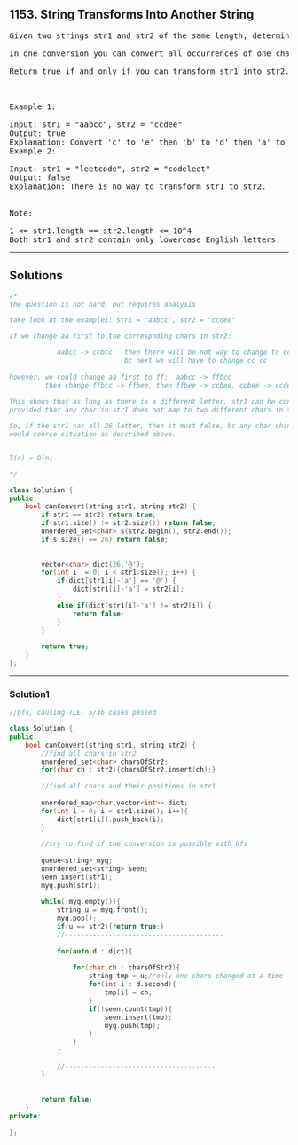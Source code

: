 ## 1153. String Transforms Into Another String

<pre>
Given two strings str1 and str2 of the same length, determine whether you can transform str1 into str2 by doing zero or more conversions.

In one conversion you can convert all occurrences of one character in str1 to any other lowercase English character.

Return true if and only if you can transform str1 into str2.

 

Example 1:

Input: str1 = "aabcc", str2 = "ccdee"
Output: true
Explanation: Convert 'c' to 'e' then 'b' to 'd' then 'a' to 'c'. Note that the order of conversions matter.
Example 2:

Input: str1 = "leetcode", str2 = "codeleet"
Output: false
Explanation: There is no way to transform str1 to str2.
 

Note:

1 <= str1.length == str2.length <= 10^4
Both str1 and str2 contain only lowercase English letters.
</pre>

-------------------------------------------------------------

## Solutions

```c++
/*
the question is not hard, but requires analysis

take look at the example1: str1 = "aabcc", str2 = "ccdee"

if we change aa first to the correspnding chars in str2:   

            aabcc -> ccbcc,  then there will be not way to change to ccdee,
                             bc next we will have to change cc cc
                
however, we could change aa first to ff:  aabcc -> ffbcc
         then change ffbcc -> ffbee, then ffbee -> ccbee, ccbee -> ccdee
         
This shows that as long as there is a different letter, str1 can be converted to str2
provided that any char in str1 does not map to two different chars in str2

So, if the str1 has all 26 letter, then it must false, bc any char changes to another char
would course situation as described above.


T(n) = O(n)

*/

class Solution {
public:
    bool canConvert(string str1, string str2) {
        if(str1 == str2) return true;
        if(str1.size() != str2.size()) return false;
        unordered_set<char> s(str2.begin(), str2.end());
        if(s.size() == 26) return false;
        
        
        vector<char> dict(26,'@');
        for(int i  = 0; i < str1.size(); i++) {
            if(dict[str1[i]-'a'] == '@') {
                dict[str1[i]-'a'] = str2[i];
            }
            else if(dict[str1[i]-'a'] != str2[i]) {
                return false;
            }
        }
        
        return true;
    }
};

```

-------------------------------------------------------------
### Solution1
```c++
//bfs, causing TLE, 5/36 cases passed

class Solution {
public:
    bool canConvert(string str1, string str2) {
        //find all chars in str2
        unordered_set<char> charsOfStr2;
        for(char ch : str2){charsOfStr2.insert(ch);}
        
        //find all chars and their positions in str1
        
        unordered_map<char,vector<int>> dict;
        for(int i = 0; i < str1.size(); i++){
            dict[str1[i]].push_back(i);
        }
        
        //try to find if the conversion is possible with bfs
        
        queue<string> myq;
        unordered_set<string> seen;
        seen.insert(str1);
        myq.push(str1);
        
        while(!myq.empty()){
            string u = myq.front();
            myq.pop();
            if(u == str2){return true;}
            //----------------------------------------
            
            for(auto d : dict){
                
                for(char ch : charsOfStr2){
                    string tmp = u;//only one chars changed at a time
                    for(int i : d.second){
                        tmp[i] = ch;
                    }
                    if(!seen.count(tmp)){
                        seen.insert(tmp);
                        myq.push(tmp);
                    }
                }
            }
            
            //--------------------------------------
        }
        
        
        return false;        
    }
private:
    
};


```
